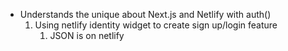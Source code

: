 - Understands the unique about Next.js and Netlify with auth()
  1. Using netlify identity widget to create sign up/login feature
     1. JSON is on netlify
